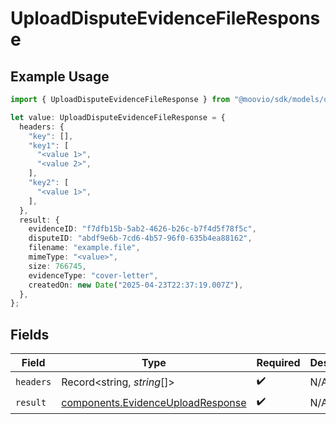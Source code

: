 # UploadDisputeEvidenceFileResponse

## Example Usage

```typescript
import { UploadDisputeEvidenceFileResponse } from "@moovio/sdk/models/operations";

let value: UploadDisputeEvidenceFileResponse = {
  headers: {
    "key": [],
    "key1": [
      "<value 1>",
      "<value 2>",
    ],
    "key2": [
      "<value 1>",
    ],
  },
  result: {
    evidenceID: "f7dfb15b-5ab2-4626-b26c-b7f4d5f78f5c",
    disputeID: "abdf9e6b-7cd6-4b57-96f0-635b4ea88162",
    filename: "example.file",
    mimeType: "<value>",
    size: 766745,
    evidenceType: "cover-letter",
    createdOn: new Date("2025-04-23T22:37:19.007Z"),
  },
};
```

## Fields

| Field                                                                                  | Type                                                                                   | Required                                                                               | Description                                                                            |
| -------------------------------------------------------------------------------------- | -------------------------------------------------------------------------------------- | -------------------------------------------------------------------------------------- | -------------------------------------------------------------------------------------- |
| `headers`                                                                              | Record<string, *string*[]>                                                             | :heavy_check_mark:                                                                     | N/A                                                                                    |
| `result`                                                                               | [components.EvidenceUploadResponse](../../models/components/evidenceuploadresponse.md) | :heavy_check_mark:                                                                     | N/A                                                                                    |